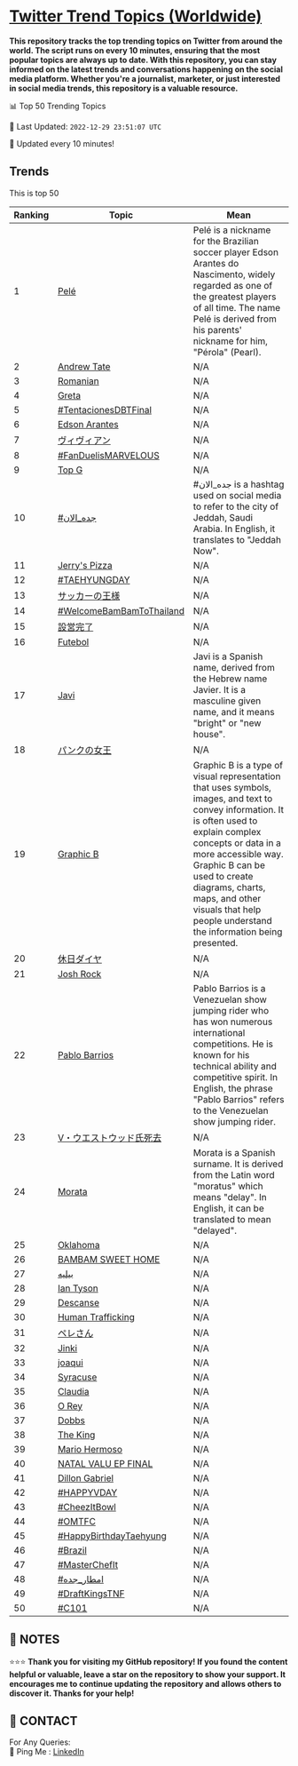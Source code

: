 [Twitter Trend Topics (Worldwide)](https://github.com/ErcinDedeoglu/Twitter-Trend-Topics)
==========

**This repository tracks the top trending topics on Twitter from around the world. 
The script runs on every 10 minutes, ensuring that the most popular topics are always up to date. 
With this repository, you can stay informed on the latest trends and conversations happening on the social media platform. 
Whether you're a journalist, marketer, or just interested in social media trends, this repository is a valuable resource.**


📊 Top 50 Trending Topics

📆 Last Updated: `2022-12-29 23:51:07 UTC`

🔧 Updated every 10 minutes!


## Trends

This is top 50

| Ranking | Topic | Mean |
| ------- | ------------ | ------------ |
| 1 | [Pelé](http://twitter.com/search?q=Pel%c3%a9) | Pelé is a nickname for the Brazilian soccer player Edson Arantes do Nascimento, widely regarded as one of the greatest players of all time. The name Pelé is derived from his parents' nickname for him, "Pérola" (Pearl). |
| 2 | [Andrew Tate](http://twitter.com/search?q=Andrew+Tate) | N/A |
| 3 | [Romanian](http://twitter.com/search?q=Romanian) | N/A |
| 4 | [Greta](http://twitter.com/search?q=Greta) | N/A |
| 5 | [#TentacionesDBTFinal](http://twitter.com/search?q=%23TentacionesDBTFinal) | N/A |
| 6 | [Edson Arantes](http://twitter.com/search?q=Edson+Arantes) | N/A |
| 7 | [ヴィヴィアン](http://twitter.com/search?q=%e3%83%b4%e3%82%a3%e3%83%b4%e3%82%a3%e3%82%a2%e3%83%b3) | N/A |
| 8 | [#FanDuelisMARVELOUS](http://twitter.com/search?q=%23FanDuelisMARVELOUS) | N/A |
| 9 | [Top G](http://twitter.com/search?q=Top+G) | N/A |
| 10 | [#جده_الان](http://twitter.com/search?q=%23%d8%ac%d8%af%d9%87_%d8%a7%d9%84%d8%a7%d9%86) | #جده_الان is a hashtag used on social media to refer to the city of Jeddah, Saudi Arabia. In English, it translates to "Jeddah Now". |
| 11 | [Jerry's Pizza](http://twitter.com/search?q=Jerry%27s+Pizza) | N/A |
| 12 | [#TAEHYUNGDAY](http://twitter.com/search?q=%23TAEHYUNGDAY) | N/A |
| 13 | [サッカーの王様](http://twitter.com/search?q=%e3%82%b5%e3%83%83%e3%82%ab%e3%83%bc%e3%81%ae%e7%8e%8b%e6%a7%98) | N/A |
| 14 | [#WelcomeBamBamToThailand](http://twitter.com/search?q=%23WelcomeBamBamToThailand) | N/A |
| 15 | [設営完了](http://twitter.com/search?q=%e8%a8%ad%e5%96%b6%e5%ae%8c%e4%ba%86) | N/A |
| 16 | [Futebol](http://twitter.com/search?q=Futebol) | N/A |
| 17 | [Javi](http://twitter.com/search?q=Javi) | Javi is a Spanish name, derived from the Hebrew name Javier. It is a masculine given name, and it means "bright" or "new house". |
| 18 | [パンクの女王](http://twitter.com/search?q=%e3%83%91%e3%83%b3%e3%82%af%e3%81%ae%e5%a5%b3%e7%8e%8b) | N/A |
| 19 | [Graphic B](http://twitter.com/search?q=Graphic+B) | Graphic B is a type of visual representation that uses symbols, images, and text to convey information. It is often used to explain complex concepts or data in a more accessible way. Graphic B can be used to create diagrams, charts, maps, and other visuals that help people understand the information being presented. |
| 20 | [休日ダイヤ](http://twitter.com/search?q=%e4%bc%91%e6%97%a5%e3%83%80%e3%82%a4%e3%83%a4) | N/A |
| 21 | [Josh Rock](http://twitter.com/search?q=Josh+Rock) | N/A |
| 22 | [Pablo Barrios](http://twitter.com/search?q=Pablo+Barrios) | Pablo Barrios is a Venezuelan show jumping rider who has won numerous international competitions. He is known for his technical ability and competitive spirit. In English, the phrase "Pablo Barrios" refers to the Venezuelan show jumping rider. |
| 23 | [V・ウエストウッド氏死去](http://twitter.com/search?q=V%e3%83%bb%e3%82%a6%e3%82%a8%e3%82%b9%e3%83%88%e3%82%a6%e3%83%83%e3%83%89%e6%b0%8f%e6%ad%bb%e5%8e%bb) | N/A |
| 24 | [Morata](http://twitter.com/search?q=Morata) | Morata is a Spanish surname. It is derived from the Latin word "moratus" which means "delay". In English, it can be translated to mean "delayed". |
| 25 | [Oklahoma](http://twitter.com/search?q=Oklahoma) | N/A |
| 26 | [BAMBAM SWEET HOME](http://twitter.com/search?q=BAMBAM+SWEET+HOME) | N/A |
| 27 | [بيليه](http://twitter.com/search?q=%d8%a8%d9%8a%d9%84%d9%8a%d9%87) | N/A |
| 28 | [Ian Tyson](http://twitter.com/search?q=Ian+Tyson) | N/A |
| 29 | [Descanse](http://twitter.com/search?q=Descanse) | N/A |
| 30 | [Human Trafficking](http://twitter.com/search?q=Human+Trafficking) | N/A |
| 31 | [ペレさん](http://twitter.com/search?q=%e3%83%9a%e3%83%ac%e3%81%95%e3%82%93) | N/A |
| 32 | [Jinki](http://twitter.com/search?q=Jinki) | N/A |
| 33 | [joaqui](http://twitter.com/search?q=joaqui) | N/A |
| 34 | [Syracuse](http://twitter.com/search?q=Syracuse) | N/A |
| 35 | [Claudia](http://twitter.com/search?q=Claudia) | N/A |
| 36 | [O Rey](http://twitter.com/search?q=O+Rey) | N/A |
| 37 | [Dobbs](http://twitter.com/search?q=Dobbs) | N/A |
| 38 | [The King](http://twitter.com/search?q=The+King) | N/A |
| 39 | [Mario Hermoso](http://twitter.com/search?q=Mario+Hermoso) | N/A |
| 40 | [NATAL VALU EP FINAL](http://twitter.com/search?q=NATAL+VALU+EP+FINAL) | N/A |
| 41 | [Dillon Gabriel](http://twitter.com/search?q=Dillon+Gabriel) | N/A |
| 42 | [#HAPPYVDAY](http://twitter.com/search?q=%23HAPPYVDAY) | N/A |
| 43 | [#CheezItBowl](http://twitter.com/search?q=%23CheezItBowl) | N/A |
| 44 | [#OMTFC](http://twitter.com/search?q=%23OMTFC) | N/A |
| 45 | [#HappyBirthdayTaehyung](http://twitter.com/search?q=%23HappyBirthdayTaehyung) | N/A |
| 46 | [#Brazil](http://twitter.com/search?q=%23Brazil) | N/A |
| 47 | [#MasterChefIt](http://twitter.com/search?q=%23MasterChefIt) | N/A |
| 48 | [#امطار_جده](http://twitter.com/search?q=%23%d8%a7%d9%85%d8%b7%d8%a7%d8%b1_%d8%ac%d8%af%d9%87) | N/A |
| 49 | [#DraftKingsTNF](http://twitter.com/search?q=%23DraftKingsTNF) | N/A |
| 50 | [#C101](http://twitter.com/search?q=%23C101) | N/A |




## 📝 NOTES

⭐⭐⭐ **Thank you for visiting my GitHub repository! If you found the content helpful or valuable, leave a star on the repository to show your support. It encourages me to continue updating the repository and allows others to discover it. Thanks for your help!**

## 📨 CONTACT

 For Any Queries:  
            🏓 Ping Me : [LinkedIn](https://www.linkedin.com/in/ercindedeoglu/)